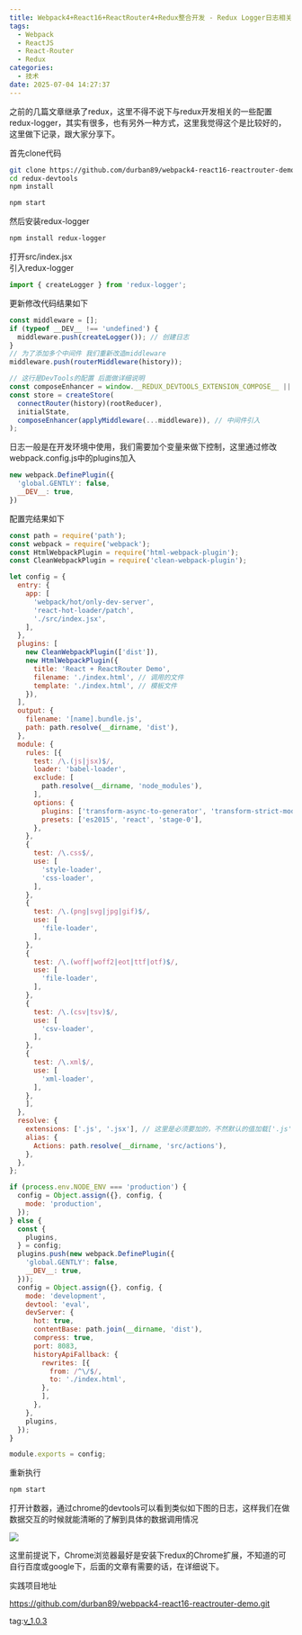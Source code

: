 ```yaml
---
title: Webpack4+React16+ReactRouter4+Redux整合开发 - Redux Logger日志相关配置
tags:
  - Webpack
  - ReactJS
  - React-Router
  - Redux
categories:
  - 技术
date: 2025-07-04 14:27:37
---
```


之前的几篇文章继承了redux，这里不得不说下与redux开发相关的一些配置redux-logger，其实有很多，也有另外一种方式，这里我觉得这个是比较好的，这里做下记录，跟大家分享下。

首先clone代码

```bash
git clone https://github.com/durban89/webpack4-react16-reactrouter-demo.git redux-devtools
cd redux-devtools
npm install 

npm start
```

然后安装redux-logger

```bash
npm install redux-logger
```

打开src/index.jsx  
引入redux-logger

```js
import { createLogger } from 'redux-logger';
```

更新修改代码结果如下

```js
const middleware = [];
if (typeof __DEV__ !== 'undefined') {
  middleware.push(createLogger()); // 创建日志
}
// 为了添加多个中间件 我们重新改造middleware
middleware.push(routerMiddleware(history));

// 这行是DevTools的配置 后面做详细说明
const composeEnhancer = window.__REDUX_DEVTOOLS_EXTENSION_COMPOSE__ || compose;
const store = createStore(
  connectRouter(history)(rootReducer),
  initialState,
  composeEnhancer(applyMiddleware(...middleware)), // 中间件引入
);
```

日志一般是在开发环境中使用，我们需要加个变量来做下控制，这里通过修改webpack.config.js中的plugins加入

```js
new webpack.DefinePlugin({
  'global.GENTLY': false,
  __DEV__: true,
})
```

配置完结果如下

```js
const path = require('path');
const webpack = require('webpack');
const HtmlWebpackPlugin = require('html-webpack-plugin');
const CleanWebpackPlugin = require('clean-webpack-plugin');

let config = {
  entry: {
    app: [
      'webpack/hot/only-dev-server',
      'react-hot-loader/patch',
      './src/index.jsx',
    ],
  },
  plugins: [
    new CleanWebpackPlugin(['dist']),
    new HtmlWebpackPlugin({
      title: 'React + ReactRouter Demo',
      filename: './index.html', // 调用的文件
      template: './index.html', // 模板文件
    }),
  ],
  output: {
    filename: '[name].bundle.js',
    path: path.resolve(__dirname, 'dist'),
  },
  module: {
    rules: [{
      test: /\.(js|jsx)$/,
      loader: 'babel-loader',
      exclude: [
        path.resolve(__dirname, 'node_modules'),
      ],
      options: {
        plugins: ['transform-async-to-generator', 'transform-strict-mode', 'transform-object-assign', 'transform-decorators-legacy', 'react-hot-loader/babel'],
        presets: ['es2015', 'react', 'stage-0'],
      },
    },
    {
      test: /\.css$/,
      use: [
        'style-loader',
        'css-loader',
      ],
    },
    {
      test: /\.(png|svg|jpg|gif)$/,
      use: [
        'file-loader',
      ],
    },
    {
      test: /\.(woff|woff2|eot|ttf|otf)$/,
      use: [
        'file-loader',
      ],
    },
    {
      test: /\.(csv|tsv)$/,
      use: [
        'csv-loader',
      ],
    },
    {
      test: /\.xml$/,
      use: [
        'xml-loader',
      ],
    },
    ],
  },
  resolve: {
    extensions: ['.js', '.jsx'], // 这里是必须要加的，不然默认的值加载['.js','.json']为后缀的文件
    alias: {
      Actions: path.resolve(__dirname, 'src/actions'),
    },
  },
};

if (process.env.NODE_ENV === 'production') {
  config = Object.assign({}, config, {
    mode: 'production',
  });
} else {
  const {
    plugins,
  } = config;
  plugins.push(new webpack.DefinePlugin({
    'global.GENTLY': false,
    __DEV__: true,
  }));
  config = Object.assign({}, config, {
    mode: 'development',
    devtool: 'eval',
    devServer: {
      hot: true,
      contentBase: path.join(__dirname, 'dist'),
      compress: true,
      port: 8083,
      historyApiFallback: {
        rewrites: [{
          from: /^\/$/,
          to: './index.html',
        },
        ],
      },
    },
    plugins,
  });
}

module.exports = config;
```

重新执行

```bash
npm start
```

打开计数器，通过chrome的devtools可以看到类似如下图的日志，这样我们在做数据交互的时候就能清晰的了解到具体的数据调用情况

![](https://res.cloudinary.com/dy5dvcuc1/image/upload/v1528643041/gowhich/WX20180610-085442_2x.png)

这里前提说下，Chrome浏览器最好是安装下redux的Chrome扩展，不知道的可自行百度或google下，后面的文章有需要的话，在详细说下。

实践项目地址

<https://github.com/durban89/webpack4-react16-reactrouter-demo.git>

tag:[v_1.0.3](https://github.com/durban89/webpack4-react16-reactrouter-demo/releases/tag/v_1.0.3)
